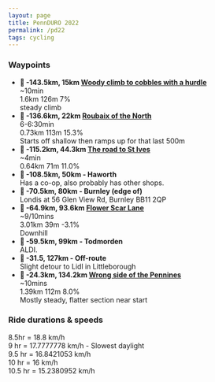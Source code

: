 ```yaml
---
layout: page
title: PennDURO 2022
permalink: /pd22
tags: cycling
---
```


### Waypoints

- **🏁 -143.5km, 15km [Woody climb to cobbles with a hurdle](https://www.strava.com/segments/25750409 "‌")**  
~10min  
1\.6km 126m 7%  
steady climb  
- **🏁 -136.6km, 22km [Roubaix of the North](https://www.strava.com/segments/25750487 "‌")**  
6-6:30min  
0\.73km 113m 15.3%  
Starts off shallow then ramps up for that last 500m  
- **🏁 -115.2km, 44.3km [The road to St Ives](https://www.strava.com/segments/25750527 "‌")**  
~4min  
0.64km 71m 11.0%  
- **🛒 -108.5km, 50km - Haworth**  
Has a co-op, also probably has other shops.  
- **🛒 -70.5km, 80km - Burnley (edge of)**  
Londis at 56 Glen View Rd, Burnley BB11 2QP  
- **🏁 -64.9km, 93.6km [Flower Scar Lane](https://www.strava.com/segments/25750586 "‌")**  
~9/10mins  
3\.01km 39m -3.1%  
Downhill  
- **🛒 -59.5km, 99km - Todmorden**  
ALDI.  
- **🛒 -31.5, 127km - Off-route**  
Slight detour to Lidl in Littleborough  
- **🏁 -24.3km, 134.2km [Wrong side of the Pennines](https://www.strava.com/segments/25750610 "‌")**  
~10mins  
1\.39km 112m 8.0%  
Mostly steady, flatter section near start  


### Ride durations & speeds

8\.5hr = 18.8 km/h  
9 hr = 17.7777778 km/h - Slowest daylight  
9\.5 hr = 16.8421053 km/h  
10 hr = 16 km/h  
10\.5 hr = 15.2380952 km/h  
